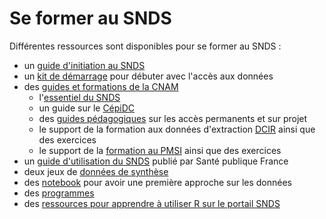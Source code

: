 # Se former au SNDS
<!-- SPDX-License-Identifier: MPL-2.0 -->

Différentes ressources sont disponibles pour se former au SNDS :

- un [guide d'initiation au SNDS](initiation)
- un [kit de démarrage](starter_kit.md) pour débuter avec l'accès aux données
- des [guides et formations de la CNAM](documents_cnam)
    - l'[essentiel du SNDS](documents_cnam/essentiel_snds.md)
    - un guide sur le [CépiDC](documents_cnam/guide_cepidc)
    - des [guides pédagogiques](documents_cnam/guides_pedagogiques_SNDS) sur les accès permanents et sur projet
    - le support de la formation aux données d'extraction [DCIR](documents_cnam/Formation_demex.md) ainsi que des exercices
    - le support de la [formation au PMSI](documents_cnam/Formation_PMSI.md) ainsi que des exercices
- un [guide d'utilisation du SNDS](Sante_publique_France.md) publié par Santé publique France
- deux jeux de [données de synthèse](donnees_synthetiques)
- des [notebook](notebook.md) pour avoir une première approche sur les données
- des [programmes](programmes.md)
- des [ressources pour apprendre à utiliser R sur le portail SNDS](ressources_R.md)
